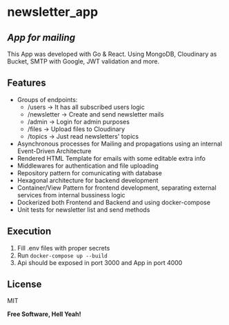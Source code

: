 # newsletter_app

## _App for mailing_

This App was developed with Go & React. Using MongoDB, Cloudinary as Bucket, SMTP with Google, JWT validation and more.

## Features

- Groups of endpoints:
  - /users -> It has all subscribed users logic
  - /newsletter -> Create and send newsletter mails
  - /admin -> Login for admin purposes
  - /files -> Upload files to Cloudinary
  - /topics -> Just read newsletters' topics
- Asynchronous processes for Mailing and propagations using an internal Event-Driven Architecture
- Rendered HTML Template for emails with some editable extra info
- Middlewares for authentication and file uploading
- Repository pattern for comunicating with database
- Hexagonal architecture for backend development
- Container/View Pattern for frontend development, separating external services from internal bussiness logic
- Dockerized both Frontend and Backend and using docker-compose
- Unit tests for newsletter list and send methods

## Execution

1. Fill .env files with proper secrets
2. Run `docker-compose up --build`
3. Api should be exposed in port 3000 and App in port 4000

## License

MIT

**Free Software, Hell Yeah!**
